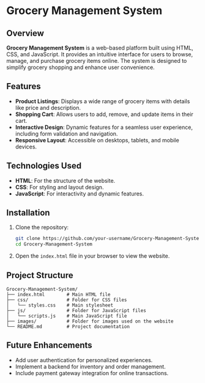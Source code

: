 # Grocery Management System

## Overview
**Grocery Management System** is a web-based platform built using HTML, CSS, and JavaScript. It provides an intuitive interface for users to browse, manage, and purchase grocery items online. The system is designed to simplify grocery shopping and enhance user convenience.

## Features
- **Product Listings**: Displays a wide range of grocery items with details like price and description.
- **Shopping Cart**: Allows users to add, remove, and update items in their cart.
- **Interactive Design**: Dynamic features for a seamless user experience, including form validation and navigation.
- **Responsive Layout**: Accessible on desktops, tablets, and mobile devices.

## Technologies Used
- **HTML**: For the structure of the website.
- **CSS**: For styling and layout design.
- **JavaScript**: For interactivity and dynamic features.

## Installation
1. Clone the repository:
   ```bash
   git clone https://github.com/your-username/Grocery-Management-System.git
   cd Grocery-Management-System
   ```
2. Open the `index.html` file in your browser to view the website.

## Project Structure
```
Grocery-Management-System/
├── index.html        # Main HTML file
├── css/              # Folder for CSS files
│   └── styles.css    # Main stylesheet
├── js/               # Folder for JavaScript files
│   └── scripts.js    # Main JavaScript file
├── images/           # Folder for images used on the website
└── README.md         # Project documentation
```

## Future Enhancements
- Add user authentication for personalized experiences.
- Implement a backend for inventory and order management.
- Include payment gateway integration for online transactions.
